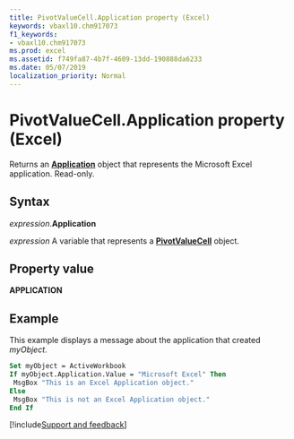 ```yaml
---
title: PivotValueCell.Application property (Excel)
keywords: vbaxl10.chm917073
f1_keywords:
- vbaxl10.chm917073
ms.prod: excel
ms.assetid: f749fa87-4b7f-4609-13dd-190888da6233
ms.date: 05/07/2019
localization_priority: Normal
---
```



# PivotValueCell.Application property (Excel)

Returns an **[Application](Excel.Application(object).md)** object that represents the Microsoft Excel application. Read-only.


## Syntax

_expression_.**Application**

_expression_ A variable that represents a **[PivotValueCell](Excel.pivotvaluecell.md)** object.


## Property value

**APPLICATION**


## Example

This example displays a message about the application that created _myObject_.

```vb
Set myObject = ActiveWorkbook 
If myObject.Application.Value = "Microsoft Excel" Then 
 MsgBox "This is an Excel Application object." 
Else 
 MsgBox "This is not an Excel Application object." 
End If
```



[!include[Support and feedback](~/includes/feedback-boilerplate.md)]